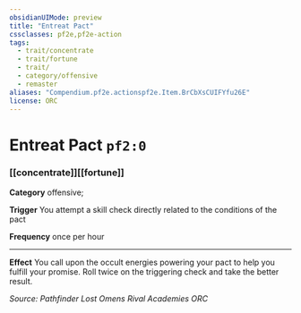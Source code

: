 ```yaml
---
obsidianUIMode: preview
title: "Entreat Pact"
cssclasses: pf2e,pf2e-action
tags:
  - trait/concentrate
  - trait/fortune
  - trait/
  - category/offensive
  - remaster
aliases: "Compendium.pf2e.actionspf2e.Item.BrCbXsCUIFYfu26E"
license: ORC
---
```

# Entreat Pact `pf2:0`

### [[concentrate]][[fortune]]

**Category** offensive; 




**Trigger** You attempt a skill check directly related to the conditions of the pact

**Frequency** once per hour

* * *

**Effect** You call upon the occult energies powering your pact to help you fulfill your promise. Roll twice on the triggering check and take the better result.

*Source: Pathfinder Lost Omens Rival Academies*
*ORC*